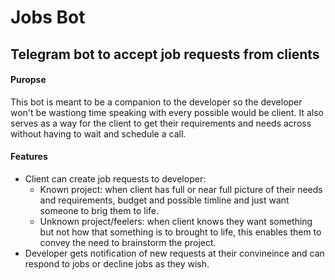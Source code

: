 
# Jobs Bot

## Telegram bot to accept job requests from clients

#### Puropse
This bot is meant to be a companion to the developer so the developer won't be wastiong time speaking with every possible would be client.
It also serves as a way for the client to get their requirements and needs across without having to wait and schedule a call.

#### Features
- Client can create job requests to developer:
    - Known project: when client has full or near full picture of their needs and requirements, budget and possible timline and just want someone to brig them to life.
    - Unknown project/feelers: when client knows they want something but not how that something is to brought to life, this enables them to convey the need to brainstorm the project.
- Developer gets notification of new requests at their convineince and can respond to jobs or decline jobs as they wish.
